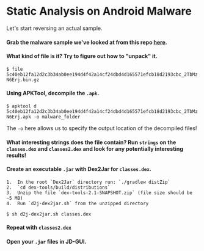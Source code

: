 # Static Analysis on Android Malware

Let's start reversing an actual sample.

#### Grab the malware sample we've looked at from this repo [here](). 

#### What kind of file is it? Try to figure out how to "unpack" it.

`$ file 5c40eb12fa12d2c3b34ab0ee194d4f42a14cf24dbd4d165571efcb18d2193cbc_2TbMzN6Erj.bin.gz`

#### Using **APKTool**, decompile the `.apk`.

`$ apktool d 5c40eb12fa12d2c3b34ab0ee194d4f42a14cf24dbd4d165571efcb18d2193cbc_2TbMzN6Erj.apk -o malware_folder` 

The `-o` here allows us to specify the output location of the decompiled files!

#### What interesting strings does the file contain? Run `strings` on the `classes.dex` and `classes2.dex` and look for any potentially interesting results!

#### Create an executable `.jar` with Dex2Jar for `classes.dex`. 

	1.	In the root `Dex2Jar` directory run: `./gradlew distZip`
	2.	`cd dex-tools/build/distributions`
	3.	Unzip the file `dex-tools-2.1-SNAPSHOT.zip` (file size should be ~5 MB)
	4.	Run `d2j-dex2jar.sh` from the unzipped directory
  
  `$ sh d2j-dex2jar.sh classes.dex`
  
#### Repeat with `classes2.dex`

#### Open your `.jar` files in JD-GUI. 

